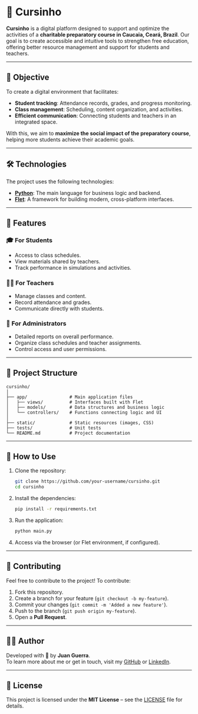 # 📘 Cursinho  

**Cursinho** is a digital platform designed to support and optimize the activities of a **charitable preparatory course in Caucaia, Ceará, Brazil**. Our goal is to create accessible and intuitive tools to strengthen free education, offering better resource management and support for students and teachers.

---

## 🎯 Objective  

To create a digital environment that facilitates:  
- **Student tracking**: Attendance records, grades, and progress monitoring.  
- **Class management**: Scheduling, content organization, and activities.  
- **Efficient communication**: Connecting students and teachers in an integrated space.  

With this, we aim to **maximize the social impact of the preparatory course**, helping more students achieve their academic goals.

---

## 🛠️ Technologies  

The project uses the following technologies:  

- **[Python](https://www.python.org/)**: The main language for business logic and backend.  
- **[Flet](https://flet.dev/)**: A framework for building modern, cross-platform interfaces.  

---

## 🚀 Features  

### 🎓 For Students  
- Access to class schedules.  
- View materials shared by teachers.  
- Track performance in simulations and activities.  

### 🧑‍🏫 For Teachers  
- Manage classes and content.  
- Record attendance and grades.  
- Communicate directly with students.  

### 🏫 For Administrators  
- Detailed reports on overall performance.  
- Organize class schedules and teacher assignments.  
- Control access and user permissions.

---

## 📂 Project Structure  

```
cursinho/
│
├── app/                # Main application files
│   ├── views/          # Interfaces built with Flet
│   ├── models/         # Data structures and business logic
│   └── controllers/    # Functions connecting logic and UI
│
├── static/             # Static resources (images, CSS)
├── tests/              # Unit tests
└── README.md           # Project documentation
```

---

## 🌟 How to Use  

1. Clone the repository:  
   ```bash
   git clone https://github.com/your-username/cursinho.git
   cd cursinho
   ```

2. Install the dependencies:  
   ```bash
   pip install -r requirements.txt
   ```

3. Run the application:  
   ```bash
   python main.py
   ```

4. Access via the browser (or Flet environment, if configured).  

---

## 🤝 Contributing  

Feel free to contribute to the project! To contribute:  
1. Fork this repository.  
2. Create a branch for your feature (`git checkout -b my-feature`).  
3. Commit your changes (`git commit -m 'Added a new feature'`).  
4. Push to the branch (`git push origin my-feature`).  
5. Open a **Pull Request**.  

---

## 🧑‍💻 Author  

Developed with 💙 by **Juan Guerra**.  
To learn more about me or get in touch, visit my [GitHub](https://github.com/your-username) or [LinkedIn](https://linkedin.com/in/silveirinhajuan).

---

## 📜 License  

This project is licensed under the **MIT License** – see the [LICENSE](./LICENSE) file for details.
